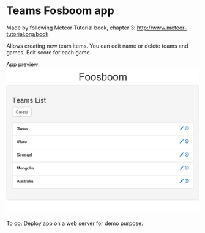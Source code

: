 # Teams Fosboom app

Made by following Meteor Tutorial book, chapter 3:
http://www.meteor-tutorial.org/book

Allows creating new team items.
You can edit name or delete teams and games.
Edit score for each game.

App preview:
![image](https://raw.githubusercontent.com/LiviuLvu/meteor/master/foosboom-chapter2/teams-app.jpg)

To do:
Deploy app on a web server for demo purpose.
